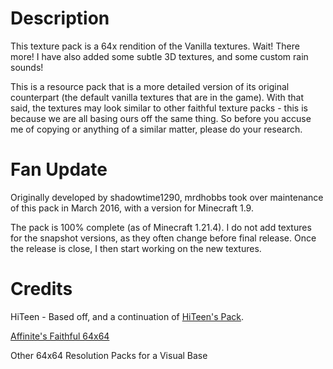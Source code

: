 <h1>Description</h1>
This texture pack is a 64x rendition of the Vanilla textures. Wait! There more! I have also added some subtle 3D textures, and some custom rain sounds!

This is a resource pack that is a more detailed version of its original counterpart (the default vanilla textures that are in the game). With that said, the textures may look similar to other faithful texture packs - this is because we are all basing ours off the same thing. So before you accuse me of copying or anything of a similar matter, please do your research.

<h1>Fan Update</h1>

Originally developed by shadowtime1290, mrdhobbs took over maintenance of this pack in March 2016, with a version for Minecraft 1.9.

The pack is 100% complete (as of Minecraft 1.21.4). I do not add textures for the snapshot versions, as they often change before final release. Once the release is close, I then start working on the new textures.

<h1>Credits</h1>

HiTeen - Based off, and a continuation of <a href="http://www.minecraftforum.net/forums/mapping-and-modding-java-edition/resource-packs/1242446">HiTeen's Pack</a>.

<a href="http://www.minecraftforum.net/forums/mapping-and-modding-java-edition/resource-packs/wip-resource-pack/1258903">Affinite's Faithful 64x64</a>

Other 64x64 Resolution Packs for a Visual Base
